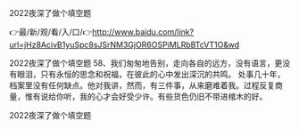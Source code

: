 2022夜深了做个填空题

👉最/新/观/看/入/口/👉http://www.baidu.com/link?url=jHz8AcivB1yuSpc8sJSrNM3GjOR6OSPiMLRbBTcVT1O&wd

2022夜深了做个填空题	58、我们匆匆地告别，走向各自的远方，没有语言，更没有眼泪，只有永恒的思念和祝福，在彼此的心中发出深沉的共鸣。
处事几十年，档案里没有任何缺点。他对我讲，然而，有三件事，从来磨难着我。过程反复商量，惟有说给你听，我的心才会好受少许。有些货色仍旧不带进棺木的好。


2022夜深了做个填空题
